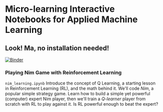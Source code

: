 # Micro-learning Interactive Notebooks for Applied Machine Learning

## Look! Ma, no installation needed!
[![Binder](https://mybinder.org/badge_logo.svg)](https://mybinder.org/v2/gh/fremen-journal/ml/HEAD)

### Playing Nim Game with Reinforcement Learning
`nim_learning.ipynb` Introduce the concept of Q Learning, a starting lesson in Reinforcement Learning (RL), and the math behind it. We'll code *Nim*, a popular simple strategy game. Learn how to build a simple yet powerful (computer) expert Nim player, then we'll train a *Q-learner* player from scratch with RL to play against it. Is RL powerful enough to beat the expert?